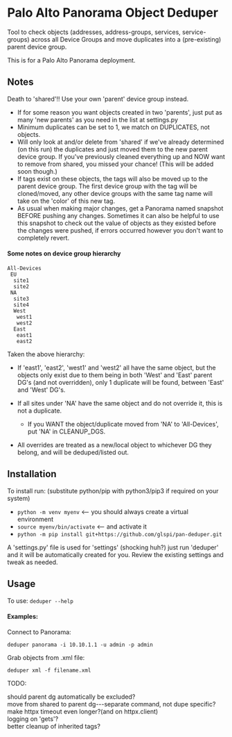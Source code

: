 Palo Alto Panorama Object Deduper
===========
Tool to check objects (addresses, address-groups, services, service-groups) across all Device Groups
and move duplicates into a (pre-existing) parent device group.

This is for a Palo Alto Panorama deployment.

## Notes
Death to 'shared'!! Use your own 'parent' device group instead.

- If for some reason you want objects created in two 'parents', just put as many 'new parents' as you need
  in the list at settings.py 
- Minimum duplicates can be set to 1, we match on DUPLICATES, not objects.
- Will only look at and/or delete from 'shared' if we've already determined (on this run) the duplicates
  and just moved them to the new parent device group. If you've previously cleaned everything up and NOW want
  to remove from shared, you missed your chance! (This will be added soon though.)
- If tags exist on these objects, the tags will also be moved up to the parent device group. The first
  device group with the tag will be cloned/moved, any other device groups with the same tag name will take on
  the 'color' of this new tag.
- As usual when making major changes, get a Panorama named snapshot BEFORE pushing any changes. Sometimes it 
  can also be helpful to use this snapshot to check out the value of objects as they existed before the 
  changes were pushed, if errors occurred however you don't want to completely revert.




#### Some notes on device group hierarchy 

```commandline
All-Devices
 EU
  site1
  site2
 NA
  site3
  site4
  West
   west1
   west2
  East
   east1
   east2
```
Taken the above hierarchy:
* If 'east1', 'east2', 'west1' and 'west2' all have the same object, but the objects only exist due to them being in
both 'West' and 'East' parent DG's (and not overridden), only 1 duplicate will be found, between 'East' and 'West' DG's.

* If all sites under 'NA' have the same object and do not override it, this is not a duplicate.
  - If you WANT the object/duplicate moved from 'NA' to 'All-Devices', put 'NA' in CLEANUP_DGS.

* All overrides are treated as a new/local object to whichever DG they belong, and will be deduped/listed out.


## Installation
To install run:
(substitute python/pip with python3/pip3 if required on your system)

- `python -m venv myenv` <-- you should always create a virtual environment
- `source myenv/bin/activate` <-- and activate it
- `python -m pip install git+https://github.com/glspi/pan-deduper.git`

A 'settings.py' file is used for 'settings' (shocking huh?)
just run 'deduper' and it will be automatically created for you. Review the existing
settings and tweak as needed.

## Usage
To use:
`deduper --help`

#### Examples:
Connect to Panorama:

`deduper panorama -i 10.10.1.1 -u admin -p admin`

Grab objects from .xml file:

`deduper xml -f filename.xml`

TODO:

should parent dg automatically be excluded?\
move from shared to parent dg---separate command, not dupe specific?\
make httpx timeout even longer?(and on httpx.client)\
logging on 'gets'?\
better cleanup of inherited tags?

